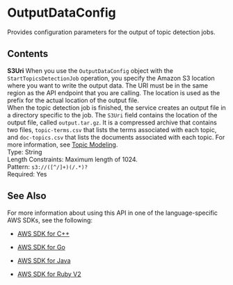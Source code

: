 # OutputDataConfig<a name="API_OutputDataConfig"></a>

Provides configuration parameters for the output of topic detection jobs\.



## Contents<a name="API_OutputDataConfig_Contents"></a>

 **S3Uri**   <a name="comprehend-Type-OutputDataConfig-S3Uri"></a>
When you use the `OutputDataConfig` object with the `StartTopicsDetectionJob` operation, you specify the Amazon S3 location where you want to write the output data\. The URI must be in the same region as the API endpoint that you are calling\. The location is used as the prefix for the actual location of the output file\.  
When the topic detection job is finished, the service creates an output file in a directory specific to the job\. The `S3Uri` field contains the location of the output file, called `output.tar.gz`\. It is a compressed archive that contains two files, `topic-terms.csv` that lists the terms associated with each topic, and `doc-topics.csv` that lists the documents associated with each topic\. For more information, see [Topic Modeling](topic-modeling.md)\.  
Type: String  
Length Constraints: Maximum length of 1024\.  
Pattern: `s3://([^/]+)(/.*)?`   
Required: Yes

## See Also<a name="API_OutputDataConfig_SeeAlso"></a>

For more information about using this API in one of the language\-specific AWS SDKs, see the following:

+  [AWS SDK for C\+\+](http://docs.aws.amazon.com/goto/SdkForCpp/comprehend-2017-11-27/OutputDataConfig) 

+  [AWS SDK for Go](http://docs.aws.amazon.com/goto/SdkForGoV1/comprehend-2017-11-27/OutputDataConfig) 

+  [AWS SDK for Java](http://docs.aws.amazon.com/goto/SdkForJava/comprehend-2017-11-27/OutputDataConfig) 

+  [AWS SDK for Ruby V2](http://docs.aws.amazon.com/goto/SdkForRubyV2/comprehend-2017-11-27/OutputDataConfig) 